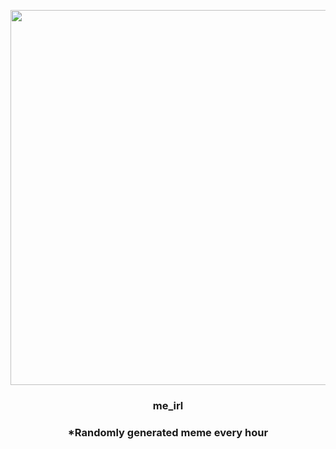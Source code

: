 <p align="center">
        <img src="https://i.redd.it/58xxt3hqikr81.jpg" width="600" height="600">
        </p>
        <h3 align="center">me_irl</h3>
        <h3 align="center">*Randomly generated meme every hour</h3>
    